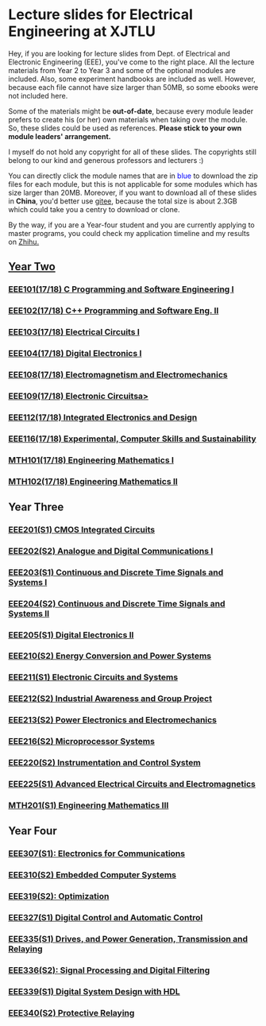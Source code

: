 # Lecture slides for Electrical Engineering at XJTLU
Hey, if you are looking for lecture slides from Dept. of Electrical and Electronic Engineering (EEE), you've come to the right place. All the lecture materials from Year 2 to Year 3 and some of the optional modules are included. Also, some experiment handbooks are included as well. However, because each file cannot have size larger than 50MB, so some ebooks were not included here.

Some of the materials might be <b>out-of-date</b>, because every module leader prefers to create his (or her) own materials when taking over the module. So, these slides could be used as references. <b>Please stick to your own module leaders' arrangement. </b>

I myself do not hold any copyright for all of these slides. The copyrights still belong to our kind and generous professors and lecturers :)

You can directly click the module names that are in <font color="blue">blue</font> to download the zip files for each module, but this is not applicable for some modules which has size larger than 20MB. Moreover, if you want to download all of these slides in <b>China</b>, you'd better use <a href="https://www.bilibili.com/video/BV1aE411p7Cd" target="_blank">gitee</a>, because the total size is about 2.3GB which could take you a centry to download or clone.

By the way, if you are a Year-four student and you are currently applying to master programs, you could check my application timeline and my results on <a href="https://www.zhihu.com/question/318624725/answer/920863161" target="_blank">Zhihu.

## Year Two
### <a href="">EEE101(17/18) C Programming and Software Engineering I</a>
### <a href="">EEE102(17/18) C++ Programming and Software Eng. II</a>
### <a href="">EEE103(17/18) Electrical Circuits I</a>
### <a href="">EEE104(17/18) Digital Electronics I</a>
### <a href="">EEE108(17/18) Electromagnetism and Electromechanics</a>
### <a href="">EEE109(17/18) Electronic Circuitsa>
### <a href="">EEE112(17/18) Integrated Electronics and Design</a>
### <a href="">EEE116(17/18) Experimental, Computer Skills and Sustainability</a>
### <a href="">MTH101(17/18) Engineering Mathematics I</a>
### <a href="">MTH102(17/18) Engineering Mathematics II</a>

## Year Three
### <a href="">EEE201(S1) CMOS Integrated Circuits</a>
### <a href="">EEE202(S2) Analogue and Digital Communications I</a>
### <a href="">EEE203(S1) Continuous and Discrete Time Signals and Systems I</a>
### <a href="">EEE204(S2) Continuous and Discrete Time Signals and Systems II</a>
### <a href="">EEE205(S1) Digital Electronics II</a>
### <a href="">EEE210(S2) Energy Conversion and Power Systems</a>
### <a href="">EEE211(S1) Electronic Circuits and Systems</a>
### <a href="">EEE212(S2) Industrial Awareness and Group Project</a>
### <a href="">EEE213(S2) Power Electronics and Electromechanics</a>
### <a href="">EEE216(S2) Microprocessor Systems</a>
### <a href="">EEE220(S2) Instrumentation and Control System</a>
### <a href="">EEE225(S1) Advanced Electrical Circuits and Electromagnetics</a>
### <a href="">MTH201(S1) Engineering Mathematics III</a>

## Year Four

### <a href="https://zhengmk.github.io/EEE_lecture_materials/Year_Four/EEE307/EEE307.zip">EEE307(S1): Electronics for Communications</a>

### <a href="https://zhengmk.github.io/EEE_lecture_materials/EEE319/EEE319.zip">EEE310(S2) Embedded Computer Systems</a>

### <a href="https://zhengmk.github.io/EEE_lecture_materials/EEE319/EEE319.zip">EEE319(S2): Optimization</a>

### <a href="https://zhengmk.github.io/EEE_lecture_materials/EEE327/EEE327.zip">EEE327(S1) Digital Control and Automatic Control</a>

### <a href="https://zhengmk.github.io/EEE_lecture_materials/EEE335/EEE335.zip">EEE335(S1) Drives, and Power Generation, Transmission and Relaying</a>

### <a href="https://zhengmk.github.io/EEE_lecture_materials/EEE336/EEE336.zip">EEE336(S2): Signal Processing and Digital Filtering</a>

### <a href="https://zhengmk.github.io/EEE_lecture_materials/EEE339/EEE339.zip">EEE339(S1) Digital System Design with HDL</a>

### <a href="https://zhengmk.github.io/EEE_lecture_materials/EEE340/EEE340.zip">EEE340(S2) Protective Relaying</a>



